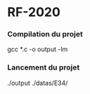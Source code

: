 # RF-2020

### Compilation du projet

gcc *.c -o output -lm

### Lancement du projet

./output ./datas/E34/